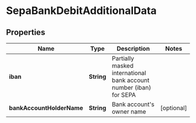 

# SepaBankDebitAdditionalData


## Properties

| Name | Type | Description | Notes |
|------------ | ------------- | ------------- | -------------|
|**iban** | **String** | Partially masked international bank account number (iban) for SEPA |  |
|**bankAccountHolderName** | **String** | Bank account&#39;s owner name |  [optional] |



